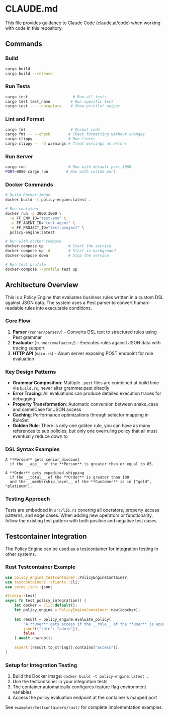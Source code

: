 # CLAUDE.md

This file provides guidance to Claude Code (claude.ai/code) when working with code in this repository.

## Commands

### Build
```bash
cargo build
cargo build --release
```

### Run Tests
```bash
cargo test                    # Run all tests
cargo test test_name         # Run specific test
cargo test -- --nocapture    # Show println! output
```

### Lint and Format
```bash
cargo fmt                    # Format code
cargo fmt -- --check        # Check formatting without changes
cargo clippy                # Run linter
cargo clippy -- -D warnings # Treat warnings as errors
```

### Run Server
```bash
cargo run                   # Run with default port 3000
PORT=8080 cargo run        # Run with custom port
```

### Docker Commands
```bash
# Build Docker image
docker build -t policy-engine:latest .

# Run container
docker run -p 3000:3000 \
  -e FF_ENV_ID="test-env" \
  -e FF_AGENT_ID="test-agent" \
  -e FF_PROJECT_ID="test-project" \
  policy-engine:latest

# Run with docker-compose
docker-compose up           # Start the service
docker-compose up -d        # Start in background
docker-compose down         # Stop the service

# Run test profile
docker-compose --profile test up
```

## Architecture Overview

This is a Policy Engine that evaluates business rules written in a custom DSL against JSON data. The system uses a Pest parser to convert human-readable rules into executable conditions.

### Core Flow
1. **Parser** (`runner/parser/`) - Converts DSL text to structured rules using Pest grammar
2. **Evaluator** (`runner/evaluator/`) - Executes rules against JSON data with tracing support
3. **HTTP API** (`main.rs`) - Axum server exposing POST endpoint for rule evaluation

### Key Design Patterns
- **Grammar Composition**: Multiple `.pest` files are combined at build time via `build.rs`, never alter grammar.pest directly
- **Error Tracing**: All evaluations can produce detailed execution traces for debugging
- **Property Transformation**: Automatic conversion between snake_case and camelCase for JSON access
- **Caching**: Performance optimizations through selector mapping in RuleSet
- **Golden Rule**: There is only one golden rule, you can have as many references to sub policies, but only one overruling policy that all must eventually reduce down to

### DSL Syntax Examples
```
A **Person** gets senior_discount
  if the __age__ of the **Person** is greater than or equal to 65.

A **Order** gets expedited_shipping
  if the __total__ of the **Order** is greater than 100
  and the __membership_level__ of the **Customer** is in ["gold", "platinum"].
```

### Testing Approach
Tests are embedded in `src/lib.rs` covering all operators, property access patterns, and edge cases. When adding new operators or functionality, follow the existing test pattern with both positive and negative test cases.

## Testcontainer Integration

The Policy Engine can be used as a testcontainer for integration testing in other systems.

### Rust Testcontainer Example
```rust
use policy_engine_testcontainer::PolicyEngineContainer;
use testcontainers::clients::Cli;
use serde_json::json;

#[tokio::test]
async fn test_policy_integration() {
    let docker = Cli::default();
    let policy_engine = PolicyEngineContainer::new(&docker);
    
    let result = policy_engine.evaluate_policy(
        "A **User** gets access if the __role__ of the **User** is equal to \"admin\".",
        json!({"role": "admin"}),
        false
    ).await.unwrap();
    
    assert!(result.to_string().contains("access"));
}
```

### Setup for Integration Testing
1. Build the Docker image: `docker build -t policy-engine:latest .`
2. Use the testcontainer in your integration tests
3. The container automatically configures feature flag environment variables
4. Access the policy evaluation endpoint at the container's mapped port

See `examples/testcontainers/rust/` for complete implementation examples.
